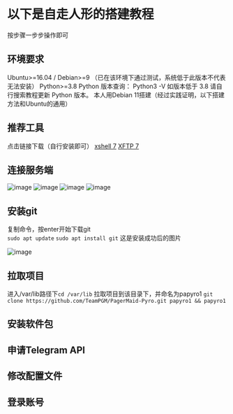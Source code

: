 # 以下是自走人形的搭建教程
按步骤一步步操作即可
## 环境要求
Ubuntu>=16.04 / Debian>=9 （已在该环境下通过测试，系统低于此版本不代表无法安装）
Python>=3.8
Python 版本查询： Python3 -V
如版本低于 3.8 请自行搜索教程更新 Python 版本。
本人用Debian 11搭建（经过实践证明，以下搭建方法和Ubuntu的通用）

## 推荐工具
点击链接下载（自行安装即可）
[xshell 7](https://cdn.netsarang.net/v7/Xshell-latest-p)
[XFTP 7](https://cdn.netsarang.net/v7/Xftp-latest-p)
## 连接服务端
![image](https://github.com/ByteWarlord/PagerMaid-Pyro/assets/156203171/b4b79ad0-7c53-41b7-b8bc-4de61b62a9bb)
![image](https://github.com/ByteWarlord/PagerMaid-Pyro/assets/156203171/181c3220-c1fe-4cf5-aa4f-65b06070487c)
![image](https://github.com/ByteWarlord/PagerMaid-Pyro/assets/156203171/6d0c4a90-e5bb-4c2a-9af7-b53201350c5c)
![image](https://github.com/ByteWarlord/PagerMaid-Pyro/assets/156203171/755c44c3-0d42-4dc0-a328-621ac71d78c4)
## 安装git
复制命令，按enter开始下载git   
`sudo apt update`
`sudo apt install git` 
这是安装成功后的图片

![image](https://github.com/ByteWarlord/PagerMaid-Pyro/assets/156203171/e68bdd7b-3e60-49f4-b1fa-b203e0d966d2)
## 拉取项目
进入/var/lib路径下`cd /var/lib`
拉取项目到该目录下，并命名为papyro1 `git clone https://github.com/TeamPGM/PagerMaid-Pyro.git papyro1 && papyro1`
## 安装软件包

## 申请Telegram API

## 修改配置文件

## 登录账号


